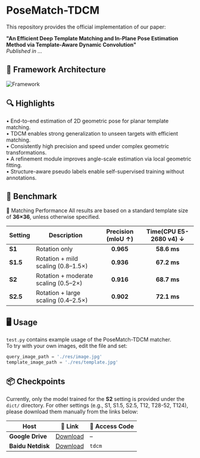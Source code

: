 # PoseMatch-TDCM

This repository provides the official implementation of our paper:

**"An Efficient Deep Template Matching and In-Plane Pose Estimation Method via Template-Aware Dynamic Convolution"**  
*Published in ...*

## 🔧 Framework Architecture

![Framework](framework.png)



## 🔍 Highlights

• End-to-end estimation of 2D geometric pose for planar template matching.  
• TDCM enables strong generalization to unseen targets with efficient matching.  
• Consistently high precision and speed under complex geometric transformations.  
• A refinement module improves angle-scale estimation via local geometric fitting.  
• Structure-aware pseudo labels enable self-supervised training without annotations.  

## 🧪 Benchmark
🚀 Matching Performance
All results are based on a standard template size of **36×36**, unless otherwise specified.

| Setting   | Description                          | Precision (mIoU ↑) | Time(CPU E5-2680 v4) ↓ |
| --------- | ------------------------------------ | :----------------: | :-----------------:    |
| **S1**    | Rotation only                        |     **0.965**      |     **58.6 ms**        |
| **S1.5**  | Rotation + mild scaling (0.8–1.5×)   |     **0.936**      |     **67.2 ms**        |
| **S2**    | Rotation + moderate scaling (0.5–2×) |     **0.916**      |     **68.7 ms**        |
| **S2.5**  | Rotation + large scaling (0.4–2.5×)  |     **0.902**      |     **72.1 ms**        |


## 🖥️ Usage

`test.py` contains example usage of the PoseMatch-TDCM matcher.  
To try with your own images, edit the file and set:

```python
query_image_path = './res/image.jpg'
template_image_path = './res/template.jpg'
```
   

## 📦 Checkpoints

Currently, only the model trained for the **S2** setting is provided under the `dict/` directory.
For other settings (e.g., S1, S1.5, S2.5, T12, T28-52, T124), please download them manually from the links below:

| Host              | 🔗 Link                                                                                          | 🔑 Access Code |
| ----------------- | ------------------------------------------------------------------------------------------------ | -------------- |
| **Google Drive**  | [Download](https://drive.google.com/drive/folders/14hvIaluqEBXuT3vS9cBwEydYo3d4JO6y?usp=sharing) | –              |
| **Baidu Netdisk** | [Download](https://pan.baidu.com/s/108eWI0Eo-Q4_gNmO88HouQ?pwd=tdcm)                             | `tdcm`         |

